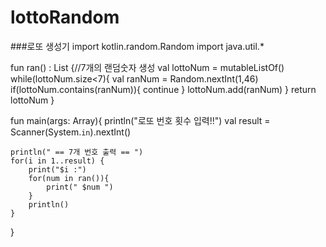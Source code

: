 # lottoRandom

###로또 생성기
import kotlin.random.Random
import java.util.*

fun ran() : List<Int> {//7개의 랜덤숫자 생성
    val lottoNum = mutableListOf<Int>()
    while(lottoNum.size<7){
        val ranNum = Random.nextInt(1,46)
        if(lottoNum.contains(ranNum)){
            continue
        }
        lottoNum.add(ranNum)
    }
    return lottoNum
}

fun main(args: Array<String>){
    println("로또 번호 횟수 입력!!")
    val result = Scanner(System.`in`).nextInt()

    println(" == 7개 번호 출력 == ")
    for(i in 1..result) {
        print("$i :")
        for(num in ran()){
            print(" $num ")
        }
        println()
    }
}


